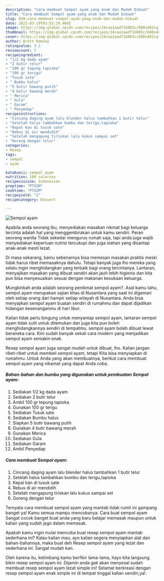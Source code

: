 ```yaml
---
description: "Cara membuat Sempol ayam yang enak dan Mudah Dibuat"
title: "Cara membuat Sempol ayam yang enak dan Mudah Dibuat"
slug: 849-cara-membuat-sempol-ayam-yang-enak-dan-mudah-dibuat
date: 2021-03-19T03:53:29.468Z
image: https://img-global.cpcdn.com/recipes/24caa1aadf1b003c/680x482cq70/sempol-ayam-foto-resep-utama.jpg
thumbnail: https://img-global.cpcdn.com/recipes/24caa1aadf1b003c/680x482cq70/sempol-ayam-foto-resep-utama.jpg
cover: https://img-global.cpcdn.com/recipes/24caa1aadf1b003c/680x482cq70/sempol-ayam-foto-resep-utama.jpg
author: Brett Ramsey
ratingvalue: 3.1
reviewcount: 7
recipeingredient:
- "1/2 kg dada ayam"
- "2 butir telur"
- "100 gr tepung tapioka"
- "100 gr terigu"
- "Tusuk sate"
- " Bumbu halus"
- "5 butir bawang putih"
- "4 butir bawang merah"
- " Merica"
- " Gula"
- " Garam"
- " Penyedap"
recipeinstructions:
- "Cincang daging ayam lalu blender halus tambahkan 1 butir telur"
- "Setelah halus tambahkan bumbu dan terigu,tapioka"
- "Kepal kan di tusuk sate"
- "Rebus di air mendidih"
- "Setelah mengapung tiriskan lalu kukus sampai set"
- "Goreng dengan telur"
categories:
- Resep
tags:
- sempol
- ayam

katakunci: sempol ayam 
nutrition: 189 calories
recipecuisine: Indonesian
preptime: "PT32M"
cooktime: "PT42M"
recipeyield: "2"
recipecategory: Dessert

---
```



![Sempol ayam](https://img-global.cpcdn.com/recipes/24caa1aadf1b003c/680x482cq70/sempol-ayam-foto-resep-utama.jpg)

Apabila anda seorang ibu, menyediakan masakan nikmat bagi keluarga tercinta adalah hal yang menggembirakan untuk kamu sendiri. Peran seorang  wanita Tidak sekedar mengurus rumah saja, tapi anda juga wajib menyediakan keperluan nutrisi tercukupi dan juga olahan yang disantap anak-anak mesti lezat.

Di masa  sekarang, kamu sebenarnya bisa memesan masakan praktis meski tidak harus ribet memasaknya dahulu. Tetapi banyak juga lho mereka yang selalu ingin menghidangkan yang terbaik bagi orang tercintanya. Lantaran, menyajikan masakan yang dibuat sendiri akan jauh lebih higienis dan kita pun bisa menyesuaikan sesuai dengan makanan kesukaan keluarga. 



Mungkinkah anda adalah seorang penikmat sempol ayam?. Asal kamu tahu, sempol ayam merupakan sajian khas di Nusantara yang saat ini digemari oleh setiap orang dari hampir setiap wilayah di Nusantara. Anda bisa menyajikan sempol ayam buatan sendiri di rumahmu dan dapat dijadikan hidangan kesenanganmu di hari libur.

Kalian tidak perlu bingung untuk menyantap sempol ayam, lantaran sempol ayam tidak sulit untuk ditemukan dan juga kita pun boleh menghidangkannya sendiri di tempatmu. sempol ayam boleh dibuat lewat beraneka cara. Kini sudah banyak sekali cara modern yang menjadikan sempol ayam semakin enak.

Resep sempol ayam juga sangat mudah untuk dibuat, lho. Kalian jangan ribet-ribet untuk membeli sempol ayam, tetapi Kita bisa menyiapkan di rumahmu. Untuk Anda yang akan membuatnya, berikut cara membuat sempol ayam yang nikamat yang dapat Anda coba.

<!--inarticleads1-->

##### Bahan-bahan dan bumbu yang digunakan untuk pembuatan Sempol ayam:

1. Sediakan 1/2 kg dada ayam
1. Sediakan 2 butir telur
1. Ambil 100 gr tepung tapioka
1. Gunakan 100 gr terigu
1. Sediakan Tusuk sate
1. Sediakan  Bumbu halus
1. Siapkan 5 butir bawang putih
1. Gunakan 4 butir bawang merah
1. Gunakan  Merica
1. Sediakan  Gula
1. Sediakan  Garam
1. Ambil  Penyedap




<!--inarticleads2-->

##### Cara membuat Sempol ayam:

1. Cincang daging ayam lalu blender halus tambahkan 1 butir telur
1. Setelah halus tambahkan bumbu dan terigu,tapioka
1. Kepal kan di tusuk sate
1. Rebus di air mendidih
1. Setelah mengapung tiriskan lalu kukus sampai set
1. Goreng dengan telur




Ternyata cara membuat sempol ayam yang mantab tidak rumit ini gampang banget ya! Kamu semua mampu mencobanya. Cara buat sempol ayam Sangat cocok banget buat anda yang baru belajar memasak maupun untuk kalian yang sudah jago dalam memasak.

Apakah kamu ingin mulai mencoba buat resep sempol ayam mantab sederhana ini? Kalau kalian mau, ayo kalian segera menyiapkan alat dan bahan-bahannya, maka buat deh Resep sempol ayam yang lezat dan sederhana ini. Sangat mudah kan. 

Oleh karena itu, ketimbang kamu berfikir lama-lama, hayo kita langsung bikin resep sempol ayam ini. Dijamin anda gak akan menyesal sudah membuat resep sempol ayam lezat simple ini! Selamat berkreasi dengan resep sempol ayam enak simple ini di tempat tinggal kalian sendiri,ya!.

